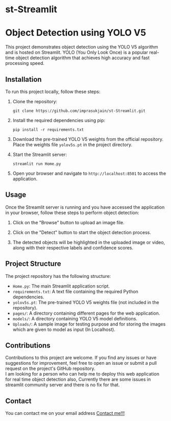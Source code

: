 # st-Streamlit
# Object Detection using YOLO V5

This project demonstrates object detection using the YOLO V5 algorithm and is hosted on Streamlit. YOLO (You Only Look Once) is a popular real-time object detection algorithm that achieves high accuracy and fast processing speed.

## Installation

To run this project locally, follow these steps:

1. Clone the repository:

   ```
   git clone https://github.com/imprasukjain/st-Streamlit.git
   ```

2. Install the required dependencies using pip:

   ```
   pip install -r requirements.txt
   ```

3. Download the pre-trained YOLO V5 weights from the official repository. Place the weights file `yolov5s.pt` in the project directory.

4. Start the Streamlit server:

   ```
   streamlit run Home.py
   ```

5. Open your browser and navigate to `http://localhost:8501` to access the application.

## Usage

Once the Streamlit server is running and you have accessed the application in your browser, follow these steps to perform object detection:

1. Click on the "Browse" button to upload an image file.

2. Click on the "Detect" button to start the object detection process.

3. The detected objects will be highlighted in the uploaded image or video, along with their respective labels and confidence scores.

## Project Structure

The project repository has the following structure:

- `Home.py`: The main Streamlit application script.
- `requirements.txt`: A text file containing the required Python dependencies.
- `yolov5s.pt`: The pre-trained YOLO V5 weights file (not included in the repository).
- `pages/`: A directory containing different pages for the web application.
- `models/`: A directory containing YOLO V5 model definitions.
- `Uploads/`: A sample image for testing purpose and for storing the images which are given to model as input (In Localhost).

## Contributions

Contributions to this project are welcome. If you find any issues or have suggestions for improvement, feel free to open an issue or submit a pull request on the project's GitHub repository.
<br>
I am looking for a person who can help me to deploy this web application for real time object detection also, Currently there are some issues in streamlit community server and there is no fix for that.

## Contact

You can contact me on your email address 
<a href="mailto:p.jain161202@gmail.com">Contact me!!!</a>

